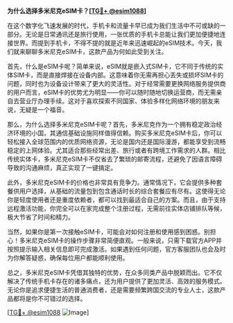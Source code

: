 **为什么选择多米尼克eSIM卡？[[TG💪+ @esim1088](https://t.me/s/esim1088)]**

在这个数字化飞速发展的时代，手机卡和流量卡早已成为我们生活中不可或缺的一部分。无论是日常通讯还是旅行使用，一张优质的手机卡总能让我们更加便捷地连接世界。而提到手机卡，不得不提的就是近年来迅速崛起的eSIM技术。今天，我们就来聊聊多米尼克eSIM卡，这款产品为何如此受到关注。

首先，什么是eSIM卡呢？简单来说，eSIM就是嵌入式SIM卡，它不同于传统的实体SIM卡，而是直接焊接在设备内部。这意味着你无需再担心丢失或损坏SIM卡的问题，同时也为设备设计带来了更大的灵活性。对于经常需要更换网络服务提供商的用户而言，eSIM卡的优势尤为明显——你可以随时随地切换运营商，而无需亲自去营业厅办理手续。这对于喜欢探索不同国家、体验多样化网络环境的朋友来说，无疑是一个福音。

那么，为什么选择多米尼克eSIM卡呢？首先，多米尼克作为一个拥有稳定政治经济环境的小国，其通信基础设施同样值得信赖。购买多米尼克eSIM卡后，你可以轻松接入全球范围内的优质网络资源，无论是国内还是国际漫游，都能享受到流畅稳定的上网体验。尤其适合那些经常出差、旅行或者有跨境工作需求的人群。相比传统实体卡，多米尼克eSIM卡不仅省去了繁琐的邮寄流程，还避免了因语言障碍导致的沟通麻烦，真正实现了一键搞定。

此外，多米尼克eSIM卡的价格也非常具有竞争力。通常情况下，它会提供多种套餐供用户选择，从基础的流量包到包含通话时长的综合套餐应有尽有。这使得无论你是轻度使用者还是重度依赖者，都可以找到最适合自己的方案。而且，由于支持远程激活功能，你完全可以在家完成整个注册过程，无需前往实体店铺排队等候，极大节省了时间和精力。

当然，如果你是第一次接触eSIM卡，可能会对如何注册和使用感到困惑。别担心！多米尼克eSIM卡的操作步骤非常简便直观。一般来说，只需下载官方APP并按照提示输入相关信息即可完成激活。如果遇到任何问题，官方客服团队也会及时为你解答疑惑，确保每位用户都能顺利使用。

总之，多米尼克eSIM卡凭借其独特的优势，在众多同类产品中脱颖而出。它不仅解决了传统手机卡存在的诸多痛点，还为用户提供了更加灵活、高效的服务模式。无论你是追求便捷生活的普通消费者，还是需要频繁跨国交流的专业人士，这款产品都将是你不可错过的选择。

[[TG💪+ @esim1088](https://t.me/s/esim1088) ![Image](https://i.postimg.cc/4NQfJmqS/Snipaste-2025-05-13-00-14-12.png)]